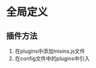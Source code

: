 <!--
 * @Description: 
 * @Author: zhaoyp
 * @Date: 2020-12-30 11:45:33
 * @LastEditTime: 2020-12-30 11:48:13
 * @LastEditors:  
-->
# 全局定义
## 插件方法
1. 在plugins中添加mixins.js文件
2. 在config文件中的plugins中引入
